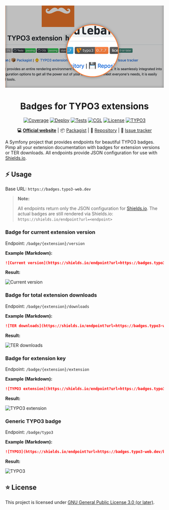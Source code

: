 <div align="center">

![Logo](docs/logo.png)

# Badges for TYPO3 extensions

[![Coverage](https://sonarcloud.io/api/project_badges/measure?project=eliashaeussler_typo3-badges&metric=coverage)](https://sonarcloud.io/dashboard?id=eliashaeussler_typo3-badges)
[![Deploy](https://github.com/eliashaeussler/typo3-badges/actions/workflows/deploy.yaml/badge.svg)](https://github.com/eliashaeussler/typo3-badges/actions/workflows/deploy.yaml)
[![Tests](https://github.com/eliashaeussler/typo3-badges/actions/workflows/tests.yaml/badge.svg)](https://github.com/eliashaeussler/typo3-badges/actions/workflows/tests.yaml)
[![CGL](https://github.com/eliashaeussler/typo3-badges/actions/workflows/cgl.yaml/badge.svg)](https://github.com/eliashaeussler/typo3-badges/actions/workflows/cgl.yaml)
[![License](http://poser.pugx.org/eliashaeussler/typo3-badges/license)](LICENSE)
[![TYPO3](https://shields.io/endpoint?url=https://badges.typo3-web.dev/badge/typo3)](https://badges.typo3-web.dev)

**:computer:&nbsp;[Official website](https://badges.typo3-web.dev)** |
:package:&nbsp;[Packagist](https://packagist.org/packages/eliashaeussler/typo3-badges) |
:floppy_disk:&nbsp;[Repository](https://github.com/eliashaeussler/typo3-badges) |
:bug:&nbsp;[Issue tracker](https://github.com/eliashaeussler/typo3-badges/issues)

</div>

A Symfony project that provides endpoints for beautiful TYPO3 badges. Pimp all your
extension documentation with badges for extension versions or TER downloads. All
endpoints provide JSON configuration for use with
[Shields.io](https://shields.io/endpoint).

## :zap: Usage

Base URL: `https://badges.typo3-web.dev`

> **Note:**
>
> All endpoints return only the JSON configuration for
> [Shields.io](https://shields.io/endpoint). The actual badges are still rendered via
> Shields.io: `https://shields.io/endpoint?url=<endpoint>`

### Badge for current extension version

Endpoint: `/badge/{extension}/version`

**Example (Markdown):**

```markdown
![Current version](https://shields.io/endpoint?url=https://badges.typo3-web.dev/badge/handlebars/version)
```

**Result:**

![Current version](https://shields.io/endpoint?url=https://badges.typo3-web.dev/badge/handlebars/version)

### Badge for total extension downloads

Endpoint: `/badge/{extension}/downloads`

**Example (Markdown):**

```markdown
![TER downloads](https://shields.io/endpoint?url=https://badges.typo3-web.dev/badge/handlebars/downloads)
```

**Result:**

![TER downloads](https://shields.io/endpoint?url=https://badges.typo3-web.dev/badge/handlebars/downloads)

### Badge for extension key

Endpoint: `/badge/{extension}/extension`

**Example (Markdown):**

```markdown
![TYPO3 extension](https://shields.io/endpoint?url=https://badges.typo3-web.dev/badge/handlebars/extension)
```

**Result:**

![TYPO3 extension](https://shields.io/endpoint?url=https://badges.typo3-web.dev/badge/handlebars/extension)

### Generic TYPO3 badge

Endpoint: `/badge/typo3`

**Example (Markdown):**

```markdown
![TYPO3](https://shields.io/endpoint?url=https://badges.typo3-web.dev/badge/typo3)
```

**Result:**

![TYPO3](https://shields.io/endpoint?url=https://badges.typo3-web.dev/badge/typo3)

## :star: License

This project is licensed under [GNU General Public License 3.0 (or later)](LICENSE).

